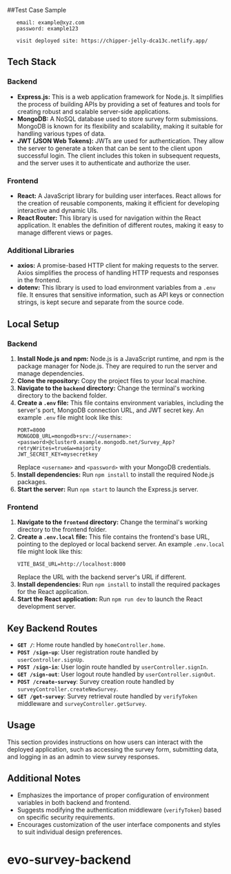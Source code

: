 ##Test Case Sample
```env
   email: example@xyz.com
   password: example123

   visit deployed site: https://chipper-jelly-dca13c.netlify.app/
```

## Tech Stack

### Backend
- **Express.js:** This is a web application framework for Node.js. It simplifies the process of building APIs by providing a set of features and tools for creating robust and scalable server-side applications.
- **MongoDB:** A NoSQL database used to store survey form submissions. MongoDB is known for its flexibility and scalability, making it suitable for handling various types of data.
- **JWT (JSON Web Tokens):** JWTs are used for authentication. They allow the server to generate a token that can be sent to the client upon successful login. The client includes this token in subsequent requests, and the server uses it to authenticate and authorize the user.

### Frontend
- **React:** A JavaScript library for building user interfaces. React allows for the creation of reusable components, making it efficient for developing interactive and dynamic UIs.
- **React Router:** This library is used for navigation within the React application. It enables the definition of different routes, making it easy to manage different views or pages.

### Additional Libraries
- **axios:** A promise-based HTTP client for making requests to the server. Axios simplifies the process of handling HTTP requests and responses in the frontend.
- **dotenv:** This library is used to load environment variables from a `.env` file. It ensures that sensitive information, such as API keys or connection strings, is kept secure and separate from the source code.

## Local Setup

### Backend
1. **Install Node.js and npm:** Node.js is a JavaScript runtime, and npm is the package manager for Node.js. They are required to run the server and manage dependencies.
2. **Clone the repository:** Copy the project files to your local machine.
3. **Navigate to the `backend` directory:** Change the terminal's working directory to the backend folder.
4. **Create a `.env` file:** This file contains environment variables, including the server's port, MongoDB connection URL, and JWT secret key. An example `.env` file might look like this:
   ```env
   PORT=8000
   MONGODB_URL=mongodb+srv://<username>:<password>@cluster0.example.mongodb.net/Survey_App?retryWrites=true&w=majority
   JWT_SECRET_KEY=mysecretkey
   ```
   Replace `<username>` and `<password>` with your MongoDB credentials.
5. **Install dependencies:** Run `npm install` to install the required Node.js packages.
6. **Start the server:** Run `npm start` to launch the Express.js server.

### Frontend
1. **Navigate to the `frontend` directory:** Change the terminal's working directory to the frontend folder.
2. **Create a `.env.local` file:** This file contains the frontend's base URL, pointing to the deployed or local backend server. An example `.env.local` file might look like this:
   ```env
   VITE_BASE_URL=http://localhost:8000
   ```
   Replace the URL with the backend server's URL if different.
3. **Install dependencies:** Run `npm install` to install the required packages for the React application.
4. **Start the React application:** Run `npm run dev` to launch the React development server.

## Key Backend Routes
- **`GET /`**: Home route handled by `homeController.home`.
- **`POST /sign-up`**: User registration route handled by `userController.signUp`.
- **`POST /sign-in`**: User login route handled by `userController.signIn`.
- **`GET /sign-out`**: User logout route handled by `userController.signOut`.
- **`POST /create-survey`**: Survey creation route handled by `surveyController.createNewSurvey`.
- **`GET /get-survey`**: Survey retrieval route handled by `verifyToken` middleware and `surveyController.getSurvey`.

## Usage
This section provides instructions on how users can interact with the deployed application, such as accessing the survey form, submitting data, and logging in as an admin to view survey responses.

## Additional Notes
- Emphasizes the importance of proper configuration of environment variables in both backend and frontend.
- Suggests modifying the authentication middleware (`verifyToken`) based on specific security requirements.
- Encourages customization of the user interface components and styles to suit individual design preferences.
# evo-survey-backend
